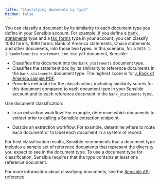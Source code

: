 ```yaml
---
title: "Classifying documents by type"
hidden: false
---
```


You can classify a document by its similarity to each document type you define in your Sensible account.  For example,  if you define a [bank statements](https://github.com/sensible-hq/sensible-configuration-library/tree/main/bank_statements) type and a [tax_forms](https://github.com/sensible-hq/sensible-configuration-library/tree/main/tax_forms) type in your account, you can classify 1040 forms, 1099 forms, Bank of America statements, Chase statements, and other documents, into those two types. In this scenario, for a  `2023-1-1_bankofamerica_statement_jon_doe.pdf` document, Sensible: 

- Classifies this document into the `bank_statements` document type.
- Classifies the statement doc by its similarity to reference documents in the `bank_statements` document type. The highest score is for [a Bank of America sample PDF](https://github.com/sensible-hq/sensible-configuration-library/blob/main/bank_statements/bank_of_america/boa_sample.pdf).
- Provides metadata for the classification, including similarity scores for this document compared to each document type in your Sensible account and to each reference document in the `bank_statements` type.

Use document classification:

- In an extraction workflow. For example, determine which documents to extract prior to calling a Sensible extraction endpoint.

- Outside an extraction workflow. For example, determine where to route each document or to label each document in a system of record.

For best classification results, Sensible recommends that a document type includes a sample set of reference documents that represent the diversity you expect to see in the document type. To use a document type for classification, Sensible requires that the type contains at least one reference document.

For more information about classifying documents, see the [Sensible API reference](ref:classify-documentss).

